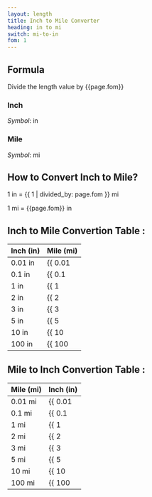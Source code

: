 ```yaml
---
layout: length
title: Inch to Mile Converter
heading: in to mi
switch: mi-to-in
fom: 1
---
```


## Formula
Divide the length value by {{page.fom}}

### Inch
*Symbol*: in

### Mile
*Symbol*: mi

## How to Convert Inch to Mile?
1 in = {{ 1 | divided_by: page.fom }} mi

1 mi = {{page.fom}} in

## Inch to Mile Convertion Table :

| Inch (in) | Mile (mi) |
| ---- | ---- |
| 0.01 in | {{ 0.01 | divided_by: page.fom | round: 5 }} mi |
| 0.1 in | {{ 0.1 | divided_by: page.fom | round: 5 }} mi |
| 1 in | {{ 1 | divided_by: page.fom | round: 5 }} mi |
| 2 in | {{ 2 | divided_by: page.fom | round: 5 }} mi |
| 3 in | {{ 3 | divided_by: page.fom | round: 5 }} mi |
| 5 in | {{ 5 | divided_by: page.fom | round: 5 }} mi |
| 10 in | {{ 10 | divided_by: page.fom | round: 5 }} mi |
| 100 in | {{ 100 | divided_by: page.fom | round: 5 }} mi |

## Mile to Inch Convertion Table :

| Mile (mi) | Inch (in) |
| ---- | ---- |
| 0.01 mi | {{ 0.01 | times: page.fom | round: 5 }} in |
| 0.1 mi | {{ 0.1 | times: page.fom | round: 5 }} in |
| 1 mi | {{ 1 | times: page.fom | round: 5 }} in |
| 2 mi | {{ 2 | times: page.fom | round: 5 }} in |
| 3 mi | {{ 3 | times: page.fom | round: 5 }} in |
| 5 mi | {{ 5 | times: page.fom | round: 5 }} in |
| 10 mi | {{ 10 | times: page.fom | round: 5 }} in |
| 100 mi | {{ 100 | times: page.fom | round: 5 }} in |

<script>
selectInput[4].selected = true
selectOutput[9].selected = true
</script>
